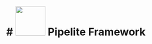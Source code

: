 # # <img src="framework-docs/src/docs/pipelite-framework.png" width="80" height="80"> Pipelite Framework
